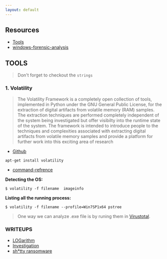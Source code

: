 ```yaml
---
layout: default
---
```


## Resources
- [Tools](https://ericzimmerman.github.io/#!index.md)
- [windows-forensic-analysis](http://what-when-how.com/windows-forensic-analysis/)

## TOOLS 

>Don't forget to checkout the ```strings``` 

### 1. Volatility 
>The Volatility Framework is a completely open collection of tools,
implemented in Python under the GNU General Public License, for the
extraction of digital artifacts from volatile memory (RAM) samples.
The extraction techniques are performed completely independent of the
system being investigated but offer visibilty into the runtime state
of the system. The framework is intended to introduce people to the
techniques and complexities associated with extracting digital artifacts
from volatile memory samples and provide a platform for further work into
this exciting area of research
- [Github](https://github.com/volatilityfoundation/volatility) 

```bash
apt-get install volatility
```

- [command-refrence](https://github.com/volatilityfoundation/volatility/wiki/Command-Reference)

**Detecting the OS:**
```
$ volatility -f filename  imageinfo 
```
**Listing all the running process:**
```
$ volatility -f filename --profile=Win7SP1x64 pstree
```
> One way we can analyze .exe file is by runing them in [Virustotal](https://www.virustotal.com/gui/home/upload).

### WRITEUPS

- [LOGarithm](https://github.com/5h3r10ck/CTF_Writeups/tree/master/InCTF)
- [Investigation](https://blog.bi0s.in/2020/08/04/Forensics/Investigation-InCTFi2020/)
- [sh*tty ransomware](https://aresx.carrd.co/#ransom)
